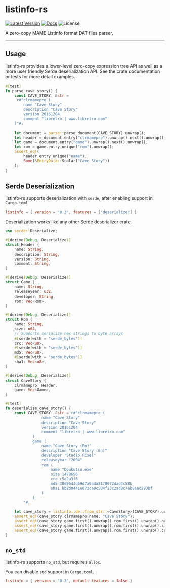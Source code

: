 # listinfo-rs

[![Latest Version](https://img.shields.io/crates/v/listinfo.svg)](https://crates.io/crates/listinfo) [![Docs](https://docs.rs/listinfo/badge.svg)](https://docs.rs/listinfo) ![License](https://img.shields.io/crates/l/listinfo)


A zero-copy MAME ListInfo format DAT files parser. 

---

## Usage
listinfo-rs provides a lower-level zero-copy expression tree API as well as a more user friendly Serde deserialization API. See the crate documentation or tests for more detail examples.

```rust
#[test]
fn parse_cave_story() {
    const CAVE_STORY: &str =
     r#"clrmamepro (
        name "Cave Story"
        description "Cave Story"
        version 20161204
        comment "libretro | www.libretro.com"
    )"#;

    let document = parse::parse_document(CAVE_STORY).unwrap();
    let header = document.entry("clrmamepro").unwrap().next().unwrap();
    let game = document.entry("game").unwrap().next().unwrap();
    let rom = game.entry_unique("rom").unwrap();
    assert_eq!(
        header.entry_unique("name"),
        Some(&EntryData::Scalar("Cave Story"))
    );
}
```

## Serde Deserialization 
listinfo-rs supports deserialization with `serde`, after enabling support in `Cargo.toml`

```toml
listinfo = { version = "0.3", features = ["deserialize"] }
```

Deserialization works like any other Serde deserializer crate.

```rust
use serde::Deserialize;

#[derive(Debug, Deserialize)]
struct Header {
    name: String,
    description: String,
    version: String,
    comment: String,
}

#[derive(Debug, Deserialize)]
struct Game {
    name: String,
    releaseyear: u32,
    developer: String,
    rom: Vec<Rom>,
}

#[derive(Debug, Deserialize)]
struct Rom {
    name: String,
    size: u64,
    // Supports serialize hex strings to byte arrays
    #[serde(with = "serde_bytes")]
    crc: Vec<u8>,
    #[serde(with = "serde_bytes")]
    md5: Vec<u8>,
    #[serde(with = "serde_bytes")]
    sha1: Vec<u8>,
}

#[derive(Debug, Deserialize)]
struct CaveStory {
    clrmamepro: Header,
    game: Vec<Game>,
}

#[test]
fn deserialize_cave_story() {
    const CAVE_STORY: &str = r#"clrmamepro (
                name "Cave Story"
                description "Cave Story"
                version 20161204
                comment "libretro | www.libretro.com"
            )
            game (
                name "Cave Story (En)"
                description "Cave Story (En)"
                developer "Studio Pixel"
                releaseyear "2004"
                rom ( 
                    name "Doukutsu.exe"
                    size 1478656 
                    crc c5a2a3f6 
                    md5 38695d3d69d7a0ada8178072dad4c58b 
                    sha1 bb2d0441e073da9c584f23c2ad8c7ab8aac293bf
                )
            )
        "#;

    let cave_story = listinfo::de::from_str::<CaveStory>(CAVE_STORY).unwrap();
    assert_eq!(cave_story.clrmamepro.name, "Cave Story");
    assert_eq!(cave_story.game.first().unwrap().rom.first().unwrap().name, "Doukutsu.exe");
    assert_eq!(cave_story.game.first().unwrap().rom.first().unwrap().size, 1478656);
    assert_eq!(cave_story.game.first().unwrap().rom.first().unwrap().crc, &[0xc5, 0xa2, 0xa3, 0xf6]);
}
```

## `no_std`
listinfo-rs supports `no_std`, but requires `alloc`.

You can disable `std` support in `Cargo.toml`. 

```toml
listinfo = { version = "0.3", default-features = false }
```
